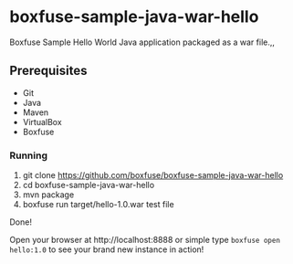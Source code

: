 boxfuse-sample-java-war-hello
=============================

Boxfuse Sample Hello World Java application packaged as a war file.,,

## Prerequisites

- Git
- Java
- Maven
- VirtualBox
- Boxfuse

### Running

1. git clone https://github.com/boxfuse/boxfuse-sample-java-war-hello
2. cd boxfuse-sample-java-war-hello
3. mvn package
4. boxfuse run target/hello-1.0.war
test file

Done!

Open your browser at http://localhost:8888 or simple type ```boxfuse open hello:1.0``` to see your brand new instance in action!
